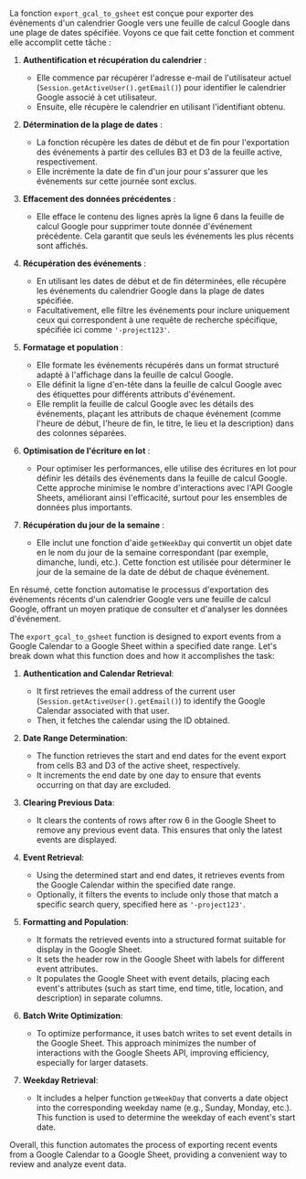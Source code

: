 La fonction `export_gcal_to_gsheet` est conçue pour exporter des événements d'un calendrier Google vers une feuille de calcul Google dans une plage de dates spécifiée. Voyons ce que fait cette fonction et comment elle accomplit cette tâche :

1. **Authentification et récupération du calendrier** :
   - Elle commence par récupérer l'adresse e-mail de l'utilisateur actuel (`Session.getActiveUser().getEmail()`) pour identifier le calendrier Google associé à cet utilisateur.
   - Ensuite, elle récupère le calendrier en utilisant l'identifiant obtenu.

2. **Détermination de la plage de dates** :
   - La fonction récupère les dates de début et de fin pour l'exportation des événements à partir des cellules B3 et D3 de la feuille active, respectivement.
   - Elle incrémente la date de fin d'un jour pour s'assurer que les événements sur cette journée sont exclus.

3. **Effacement des données précédentes** :
   - Elle efface le contenu des lignes après la ligne 6 dans la feuille de calcul Google pour supprimer toute donnée d'événement précédente. Cela garantit que seuls les événements les plus récents sont affichés.

4. **Récupération des événements** :
   - En utilisant les dates de début et de fin déterminées, elle récupère les événements du calendrier Google dans la plage de dates spécifiée.
   - Facultativement, elle filtre les événements pour inclure uniquement ceux qui correspondent à une requête de recherche spécifique, spécifiée ici comme `'-project123'`.

5. **Formatage et population** :
   - Elle formate les événements récupérés dans un format structuré adapté à l'affichage dans la feuille de calcul Google.
   - Elle définit la ligne d'en-tête dans la feuille de calcul Google avec des étiquettes pour différents attributs d'événement.
   - Elle remplit la feuille de calcul Google avec les détails des événements, plaçant les attributs de chaque événement (comme l'heure de début, l'heure de fin, le titre, le lieu et la description) dans des colonnes séparées.

6. **Optimisation de l'écriture en lot** :
   - Pour optimiser les performances, elle utilise des écritures en lot pour définir les détails des événements dans la feuille de calcul Google. Cette approche minimise le nombre d'interactions avec l'API Google Sheets, améliorant ainsi l'efficacité, surtout pour les ensembles de données plus importants.

7. **Récupération du jour de la semaine** :
   - Elle inclut une fonction d'aide `getWeekDay` qui convertit un objet date en le nom du jour de la semaine correspondant (par exemple, dimanche, lundi, etc.). Cette fonction est utilisée pour déterminer le jour de la semaine de la date de début de chaque événement.

En résumé, cette fonction automatise le processus d'exportation des événements récents d'un calendrier Google vers une feuille de calcul Google, offrant un moyen pratique de consulter et d'analyser les données d'événement.



The `export_gcal_to_gsheet` function is designed to export events from a Google Calendar to a Google Sheet within a specified date range. Let's break down what this function does and how it accomplishes the task:

1. **Authentication and Calendar Retrieval**:
   - It first retrieves the email address of the current user (`Session.getActiveUser().getEmail()`) to identify the Google Calendar associated with that user.
   - Then, it fetches the calendar using the ID obtained.

2. **Date Range Determination**:
   - The function retrieves the start and end dates for the event export from cells B3 and D3 of the active sheet, respectively.
   - It increments the end date by one day to ensure that events occurring on that day are excluded.

3. **Clearing Previous Data**:
   - It clears the contents of rows after row 6 in the Google Sheet to remove any previous event data. This ensures that only the latest events are displayed.

4. **Event Retrieval**:
   - Using the determined start and end dates, it retrieves events from the Google Calendar within the specified date range.
   - Optionally, it filters the events to include only those that match a specific search query, specified here as `'-project123'`.

5. **Formatting and Population**:
   - It formats the retrieved events into a structured format suitable for display in the Google Sheet.
   - It sets the header row in the Google Sheet with labels for different event attributes.
   - It populates the Google Sheet with event details, placing each event's attributes (such as start time, end time, title, location, and description) in separate columns.

6. **Batch Write Optimization**:
   - To optimize performance, it uses batch writes to set event details in the Google Sheet. This approach minimizes the number of interactions with the Google Sheets API, improving efficiency, especially for larger datasets.

7. **Weekday Retrieval**:
   - It includes a helper function `getWeekDay` that converts a date object into the corresponding weekday name (e.g., Sunday, Monday, etc.). This function is used to determine the weekday of each event's start date.

Overall, this function automates the process of exporting recent events from a Google Calendar to a Google Sheet, providing a convenient way to review and analyze event data.
